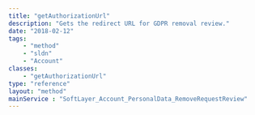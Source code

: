 ```yaml
---
title: "getAuthorizationUrl"
description: "Gets the redirect URL for GDPR removal review."
date: "2018-02-12"
tags:
    - "method"
    - "sldn"
    - "Account"
classes:
    - "getAuthorizationUrl"
type: "reference"
layout: "method"
mainService : "SoftLayer_Account_PersonalData_RemoveRequestReview"
---
```

